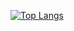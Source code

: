 [![Top Langs](https://github-readme-stats.vercel.app/api/top-langs/?username=fsdFelipe&layout=compact)](https://github.com/fsdFelipe/github-readme-stats)
